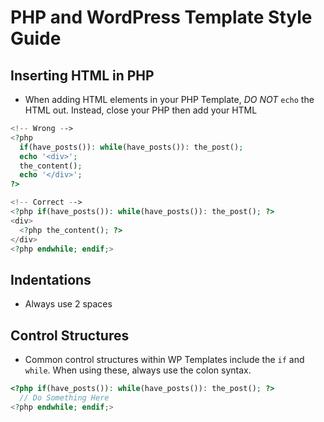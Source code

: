 # PHP and WordPress Template Style Guide

## Inserting HTML in PHP
- When adding HTML elements in your PHP Template, _DO NOT_ `echo` the HTML out.
Instead, close your PHP then add your HTML
~~~~~~PHP
<!-- Wrong -->
<?php
  if(have_posts()): while(have_posts()): the_post();
  echo '<div>';
  the_content();
  echo '</div>';
?>

<!-- Correct -->
<?php if(have_posts()): while(have_posts()): the_post(); ?>
<div>
  <?php the_content(); ?>
</div>
<?php endwhile; endif;>
~~~~~~

## Indentations
- Always use 2 spaces

## Control Structures
- Common control structures within WP Templates include the `if` and `while`.
When using these, always use the colon syntax.
~~~~~~PHP
<?php if(have_posts()): while(have_posts()): the_post(); ?>
  // Do Something Here
<?php endwhile; endif;>
~~~~~~
